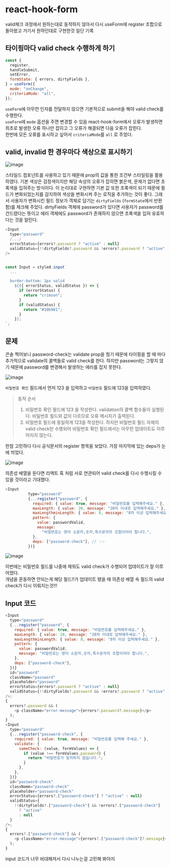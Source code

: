 # react-hook-form

valid체크 과정에서 원하는대로 동작하지 않아서 다시 useForm에 register 조합으로 돌아왔고
거기서 원하던대로 구현한것 일단 기록

## 타이핑마다 valid check 수행하게 하기

```js
const {
  register,
  handleSubmit,
  setError,
  formState: { errors, dirtyFields },
} = useForm({
  mode: "onChange",
  criteriaMode: "all",
});
```

`useForm`에 아무런 인자를 전달하지 않으면 기본적으로 submit을 해야 valid check를 수행한다.  
`useForm`에 `mode` 옵션을 주면 변경할 수 있음
react-hook-form에서 오류가 발생하면 최초로 발생한 오류 하나만 잡히고 그 오류가 해결되면 다음 오류가 잡힌다.  
한번에 모든 오류를 표시하고 싶어서 `criteriaMode`를 `all` 로 주었다.

## valid, invalid 한 경우마다 색상으로 표시하기

![image](https://user-images.githubusercontent.com/72128840/227456726-3513e3be-b602-47de-b9f7-1cd46c98a23a.png)

스타일드 컴포넌트를 사용하고 있기 때문에 prop의 값을 통한 조건부 스타일링을 활용하였다.
기본 색상은 검정색이지만 해당 속성의 오류가 잡히면 붉은색, 문제가 없다면 초록색을 입혀주는 방식이다.
이 논리대로 구현하면 기본 값 또한 초록색이 되기 때문에 필드가 변화되었는지를 감지하여 색상을 변화시켜 주는
로직을 추가하는 것이 좋다. 그래서 사용자가 변화시킨 필드 정보가 객체로 담기는 `dirtyFields` (`formState`에서 반환함)를 체크해 주었다. dirtyFields 객체에 password가 있다면 사용자가 password를 건드렸다는 뜻이고 에러 객체에도 password가 존재하지 않으면 초록색을 입혀 유효하다는 것을 알린다.

```js
<Input
  type="password"
  /.../
  errorStatus={errors?.password ? "active" : null}
  validStatus={!!dirtyFields?.password && !errors?.password ? "active" : null}
/>


const Input = styled.input`
  ...

  border-bottom: 1px solid
    ${({ errorStatus, validStatus }) => {
      if (errorStatus) {
        return "crimson";
      }
      if (validStatus) {
        return "#10b981";
      }
    }};
`;
```

## 문제

콘솔 찍어보니 password-check는 validate prop을 줬기 때문에 타이핑을 할 때 마다 추가적으로 validate의 콜백들로 valid check를 한다. 하지만 password는 그렇지 않기 때문에 password를 변경해서 발생하는 에러를 잡지 못한다.

![image](https://user-images.githubusercontent.com/72128840/227455249-7aa9d1b8-5729-42fc-96e1-2c51d428036b.png)

`비밀번호 확인` 필드에서 먼저 123 을 입력하고 `비밀번호` 필드에 123을 입력하였다.

> 동작 순서
>
> 1. 비밀번호 확인 필드에 123 을 작성한다. validation의 콜백 함수들이 실행된다. 비밀번호 필드와 값이 다르므로 오류 메시지가 출력된다.
> 2. 비밀번호 필드에 동일하게 123을 작성한다. 하지만 비밀번호 필드 자체의 valid check만 수행되어 비밀번호 확인 필드에서는 아무런 업데이트도 이루어지지 않는다.

한참 고민하다 다시 공식문서의 register 항목을 보았다. 가장 마지막에 있는 deps가 눈에 띄었다.

![image](https://user-images.githubusercontent.com/72128840/227458624-4dd78f31-e9a5-4076-9e0d-c4747f92c620.png)

의존성 배열을 둔다면 리액트 훅 처럼 서로 연관되어 valid check를 다시 수행시킬 수 있을 것이라고 기대했다.

```js
<Input
          type="password"
          {...register("password", {
            required: { value: true, message: "비밀번호를 입력해주세요." },
            maxLength: { value: 20, message: "20자 이내로 입력해주세요." },
            maxLengthminLength: { value: 8, message: "8자 이상 입력해주세요." },
            pattern: {
              value: passwordValid,
              message:
                "비밀번호는 영어 소문자,숫자,특수문자의 조합이어야 합니다.",
            },
            deps: ["password-check"], // ✨✨
          })}
```

![image](https://user-images.githubusercontent.com/72128840/227459322-b59e9ee0-20bb-4b93-8c52-ef7f9c2ede43.png)

이번에는 비밀번호 필드를 나중에 채워도 valid check가 수행되어 업데이트가 잘 이루어졌다.  
개념을 혼동하면 안되는게 해당 필드!!가 업데이트 됐을 때 의존성 배열 속 필드의 valid check가 다시 이뤄지는것!!!

## Input 코드

```js
<Input
  type="password"
  {...register("password", {
    required: { value: true, message: "비밀번호를 입력해주세요." },
    maxLength: { value: 20, message: "20자 이내로 입력해주세요." },
    maxLengthminLength: { value: 8, message: "8자 이상 입력해주세요." },
    pattern: {
      value: passwordValid,
      message: "비밀번호는 영어 소문자,숫자,특수문자의 조합이어야 합니다.",
    },
    deps: ["password-check"],
  })}
  id="password"
  className="password"
  placeholder="password"
  errorStatus={errors?.password ? "active" : null}
  validStatus={!!dirtyFields?.password && !errors?.password ? "active" : null}
/>;
{
  errors?.password && (
    <p className="error-message">{errors?.password?.message}</p>
  );
}
<Input
  type="password"
  {...register("password-check", {
    required: { value: true, message: "비밀번호를 입력해 주세요." },
    validate: {
      sameCheck: (value, formValues) => {
        if (value !== formValues.password) {
          return "비밀번호가 일치하지 않습니다.";
        }
      },
    },
  })}
  id="password-check"
  className="password-check"
  placeholder="password-check"
  errorStatus={errors?.["password-check"] ? "active" : null}
  validStatus={
    !!dirtyFields?.["password-check"] && !errors?.["password-check"]
      ? "active"
      : null
  }
/>;
{
  errors?.["password-check"] && (
    <p className="error-message">{errors?.["password-check"]?.message}</p>
  );
}
```

input 코드가 너무 비대해져서 다시 나누는걸 고민해 봐야지
